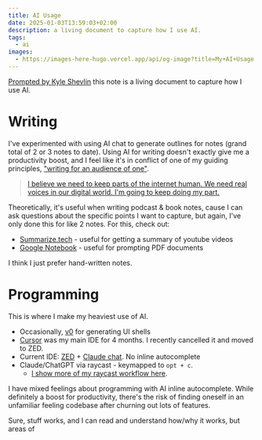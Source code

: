 ```yaml
---
title: AI Usage
date: 2025-01-03T13:59:03+02:00
description: a living document to capture how I use AI.
tags:
  - ai
images:
  - https://images-here-hugo.vercel.app/api/og-image?title=My+AI+Usage
---
```


[Prompted by Kyle Shevlin](https://kyleshevlin.com/ai/) this note is a living document to capture how I use AI.

# Writing
I've experimented with using AI chat to generate outlines for notes (grand total of 2 or 3 notes to date). Using AI for writing doesn't exactly give me a productivity boost, and I feel like it's in conflict of one of my guiding principles, ["writing for an audience of one"](/audience-of-one).

> [I believe we need to keep parts of the internet human. We need real voices in our digital world. I'm going to keep doing my part.](https://kyleshevlin.com/ai/)

Theoretically, it's useful when writing podcast & book notes, cause I can ask questions about the specific points I want to capture, but again, I've only done this for like 2 notes.
For this, check out:
- [Summarize.tech](https://www.summarize.tech/) - useful for getting a summary of youtube videos
- [Google Notebook](https://notebooklm.google/) - useful for prompting PDF documents

I think I just prefer hand-written notes.
# Programming
This is where I make my heaviest use of AI.

- Occasionally, [v0](https://v0.dev/) for generating UI shells
- [Cursor](https://cursor.com/) was my main IDE for 4 months. I recently cancelled it and moved to ZED.
- Current IDE: [ZED](https://zed.dev/) + [Claude chat](https://www.anthropic.com/api). No inline autocomplete
- Claude/ChatGPT via raycast - keymapped to `opt + c`.
	- [I show more of my raycast workflow here](https://www.youtube.com/watch?v=XvDlNVl4xMU).

I have mixed feelings about programming with AI inline autocomplete. While definitely a boost for productivity, there's the risk of finding oneself in an unfamiliar feeling codebase after churning out lots of features. 

Sure, stuff works, and I can read and understand how/why it works, but areas of 
